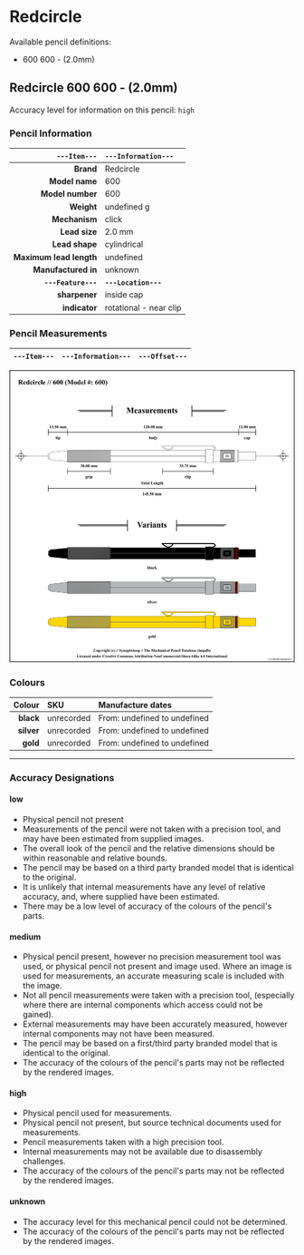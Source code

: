# Redcircle

Available pencil definitions:

 - 600 600 - (2.0mm) 

## Redcircle 600 600 - (2.0mm) 

Accuracy level for information on this pencil: `high`

### Pencil Information

| `---Item---` | `---Information---` |
| ---: | :--- |
| **Brand** | Redcircle |
| **Model name** | 600 |
| **Model number** | 600 |
| **Weight** | undefined g |
| **Mechanism** | click |
| **Lead size** | 2.0 mm |
| **Lead shape** | cylindrical |
| **Maximum lead length** | undefined |
| **Manufactured in** | unknown |
| **`---Feature---`** | **`---Location---`** |
| **sharpener** | inside cap |
| **indicator** | rotational - near clip |
### Pencil Measurements

| `---Item---` | `---Information---` | `---Offset---` |
| ---: | :--- | :--- |


<img src="./redcircle/600-600-2.0-grouped.png" />



### Colours



| Colour | SKU | Manufacture dates |
| ---: | :--- | :--- |
| **black** | unrecorded | From: undefined to undefined |
| **silver** | unrecorded | From: undefined to undefined |
| **gold** | unrecorded | From: undefined to undefined |


---

### Accuracy Designations

#### low

 - Physical pencil not present
 - Measurements of the pencil were not taken with a precision tool, and may have been estimated from supplied images.
 - The overall look of the pencil and the relative dimensions should be within reasonable and relative bounds.
 - The pencil may be based on a third party branded model that is identical to the original.
 - It is unlikely that internal measurements have any level of relative accuracy, and, where supplied have been estimated.
 - There may be a low level of accuracy of the colours of the pencil's parts.

#### medium

 - Physical pencil present, however no precision measurement tool was used, or physical pencil not present and image used.  Where an image is used for measurements, an accurate measuring scale is included with the image.
 - Not all pencil measurements were taken with a precision tool, (especially where there are internal components which access could not be gained).
 - External measurements may have been accurately measured, however internal components may not have been measured.
 - The pencil may be based on a first/third party branded model that is identical to the original.
 - The accuracy of the colours of the pencil's parts may not be reflected by the rendered images.

#### high

 - Physical pencil used for measurements.
 - Physical pencil not present, but source technical documents used for measurements.
 - Pencil measurements taken with a high precision tool.
 - Internal measurements may not be available due to disassembly challenges.
 - The accuracy of the colours of the pencil's parts may not be reflected by the rendered images.

#### unknown

 - The accuracy level for this mechanical pencil could not be determined.
 - The accuracy of the colours of the pencil's parts may not be reflected by the rendered images.

